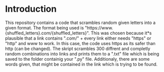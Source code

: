 # Introduction
This repository contains a code that scrambles random given letters into a given format. The format being used is "https://www.{shuffled_letters}.com/{shuffled_letters}". This was chosen because it*s plausible that a link contains ".com/" + 
every link either needs "https" or "http" and www to work. In this case, the code uses https as its safer than http (can be changed). The skript scrambles 300 diffrent and completly random combinations into links and prints them to a ".txt" file which is being
saved to the folder containig your ".py" file. Additionaly, there are some words given, that might be contained in the link which is trying to be found. 
